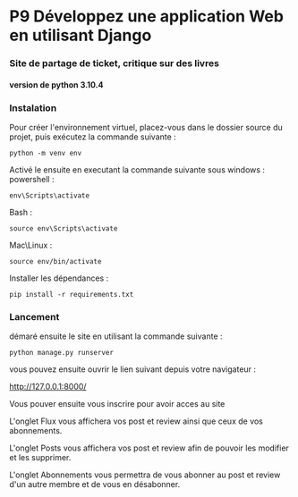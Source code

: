 # P9 Développez une application Web en utilisant Django

### Site de partage de ticket, critique sur des livres

#### version de python 3.10.4

### Instalation
Pour créer l'environnement virtuel, placez-vous dans le dossier source du projet, puis exécutez la commande suivante :
```
python -m venv env
```

Activé le ensuite en executant la commande suivante sous windows :
powershell :
```
env\Scripts\activate
```
Bash :
```
source env\Scripts\activate
```

Mac\Linux :
```
source env/bin/activate
```

Installer les dépendances :
```
pip install -r requirements.txt
```
### Lancement
démaré ensuite le site en utilisant la commande suivante :
```
python manage.py runserver
```
vous pouvez ensuite ouvrir le lien suivant depuis votre navigateur :

http://127.0.0.1:8000/

Vous pouver ensuite vous inscrire pour avoir acces au site

L'onglet Flux vous affichera vos post et review ainsi que ceux de vos abonnements.

L'onglet Posts vous affichera vos post et review afin de pouvoir les modifier et les supprimer.

L'onglet Abonnements vous permettra de vous abonner au post et review d'un autre membre et de vous en désabonner.
